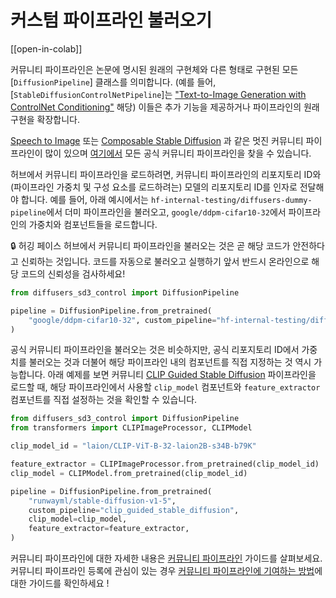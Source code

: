 <!--Copyright 2024 The HuggingFace Team. All rights reserved.

Licensed under the Apache License, Version 2.0 (the "License"); you may not use this file except in compliance with
the License. You may obtain a copy of the License at

http://www.apache.org/licenses/LICENSE-2.0

Unless required by applicable law or agreed to in writing, software distributed under the License is distributed on
an "AS IS" BASIS, WITHOUT WARRANTIES OR CONDITIONS OF ANY KIND, either express or implied. See the License for the
specific language governing permissions and limitations under the License.
-->

# 커스텀 파이프라인 불러오기

[[open-in-colab]]

커뮤니티 파이프라인은 논문에 명시된 원래의 구현체와 다른 형태로 구현된 모든 [`DiffusionPipeline`] 클래스를 의미합니다. (예를 들어, [`StableDiffusionControlNetPipeline`]는 ["Text-to-Image Generation with ControlNet Conditioning"](https://arxiv.org/abs/2302.05543) 해당) 이들은 추가 기능을 제공하거나 파이프라인의 원래 구현을 확장합니다.

[Speech to Image](https://github.com/huggingface/diffusers/tree/main/examples/community#speech-to-image) 또는 [Composable Stable Diffusion](https://github.com/huggingface/diffusers/tree/main/examples/community#composable-stable-diffusion) 과 같은 멋진 커뮤니티 파이프라인이 많이 있으며 [여기에서](https://github.com/huggingface/diffusers/tree/main/examples/community) 모든 공식 커뮤니티 파이프라인을 찾을 수 있습니다.

허브에서 커뮤니티 파이프라인을 로드하려면, 커뮤니티 파이프라인의 리포지토리 ID와 (파이프라인 가중치 및 구성 요소를 로드하려는) 모델의 리포지토리 ID를 인자로 전달해야 합니다. 예를 들어, 아래 예시에서는 `hf-internal-testing/diffusers-dummy-pipeline`에서 더미 파이프라인을 불러오고, `google/ddpm-cifar10-32`에서 파이프라인의 가중치와 컴포넌트들을 로드합니다.

<Tip warning={true}>

🔒 허깅 페이스 허브에서 커뮤니티 파이프라인을 불러오는 것은 곧 해당 코드가 안전하다고 신뢰하는 것입니다. 코드를 자동으로 불러오고 실행하기 앞서 반드시 온라인으로 해당 코드의 신뢰성을 검사하세요!

</Tip>

```py
from diffusers_sd3_control import DiffusionPipeline

pipeline = DiffusionPipeline.from_pretrained(
    "google/ddpm-cifar10-32", custom_pipeline="hf-internal-testing/diffusers_sd3_control-dummy-pipeline"
)
```

공식 커뮤니티 파이프라인을 불러오는 것은 비슷하지만, 공식 리포지토리 ID에서 가중치를 불러오는 것과 더불어 해당 파이프라인 내의 컴포넌트를 직접 지정하는 것 역시 가능합니다. 아래 예제를 보면 커뮤니티 [CLIP Guided Stable Diffusion](https://github.com/huggingface/diffusers/tree/main/examples/community#clip-guided-stable-diffusion) 파이프라인을 로드할 때, 해당 파이프라인에서 사용할 `clip_model` 컴포넌트와 `feature_extractor` 컴포넌트를 직접 설정하는 것을 확인할 수 있습니다.

```py
from diffusers_sd3_control import DiffusionPipeline
from transformers import CLIPImageProcessor, CLIPModel

clip_model_id = "laion/CLIP-ViT-B-32-laion2B-s34B-b79K"

feature_extractor = CLIPImageProcessor.from_pretrained(clip_model_id)
clip_model = CLIPModel.from_pretrained(clip_model_id)

pipeline = DiffusionPipeline.from_pretrained(
    "runwayml/stable-diffusion-v1-5",
    custom_pipeline="clip_guided_stable_diffusion",
    clip_model=clip_model,
    feature_extractor=feature_extractor,
)
```

커뮤니티 파이프라인에 대한 자세한 내용은 [커뮤니티 파이프라인](https://github.com/huggingface/diffusers/blob/main/docs/source/en/using-diffusers/custom_pipeline_examples) 가이드를 살펴보세요. 커뮤니티 파이프라인 등록에 관심이 있는 경우 [커뮤니티 파이프라인에 기여하는 방법](https://github.com/huggingface/diffusers/blob/main/docs/source/en/using-diffusers/contribute_pipeline)에 대한 가이드를 확인하세요 !